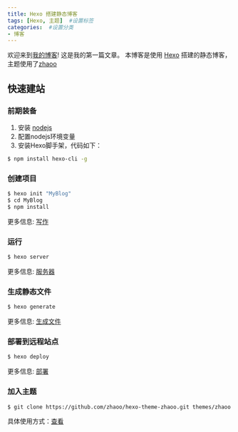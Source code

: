 ```yaml
---
title: Hexo 搭建静态博客
tags: [Hexo, 主题]  #设置标签
categories:  #设置分类
- 博客
---
```


欢迎来到[我的博客](https://cherry-white.github.io/)! 这是我的第一篇文章。
本博客是使用 [Hexo](https://hexo.io/zh-cn/) 搭建的静态博客， 主题使用了[zhaoo](https://github.com/zhaoo/hexo-theme-zhaoo)

## 快速建站

### 前期装备

1. 安装 [nodejs](https://nodejs.org/zh-cn/download/)
2. 配置nodejs环境变量
3. 安装Hexo脚手架，代码如下：

``` bash
$ npm install hexo-cli -g
```

### 创建项目

``` bash
$ hexo init "MyBlog"
$ cd MyBlog
$ npm install
```

更多信息: [写作](https://hexo.io/zh-cn/docs/writing.html)

### 运行

``` bash
$ hexo server
```

更多信息: [服务器](https://hexo.io/zh-cn/docs/server.html)

### 生成静态文件

``` bash
$ hexo generate
```

更多信息: [生成文件](https://hexo.io/zh-cn/docs/generating.html)

### 部署到远程站点

``` bash
$ hexo deploy
```

更多信息: [部署](https://hexo.io/zh-cn/docs/one-command-deployment.html)

### 加入主题

``` bash
$ git clone https://github.com/zhaoo/hexo-theme-zhaoo.git themes/zhaoo
```

具体使用方式：[查看](https://github.com/zhaoo/hexo-theme-zhaoo)
